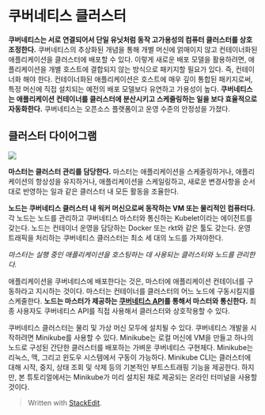 # 쿠버네티스 클러스터

**쿠버네티스는 서로 연결되어서 단일 유닛처럼 동작 고가용성의 컴퓨터 클러스터를 상호조정한다.**  쿠버네티스의 추상화된 개념을 통해 개별 머신에 얽매이지 않고 컨테이너화된 애플리케이션을 클러스터에 배포할 수 있다. 이렇게 새로운 배포 모델을 활용하려면, 애플리케이션을 개별 호스트에 결합되지 않는 방식으로 패키지할 필요가 있다. 즉, 컨테이너화 해야 한다. 컨테이너화된 애플리케이션은 호스트에 매우 깊이 통합된 패키지로써, 특정 머신에 직접 설치되는 예전의 배포 모델보다 유연하고 가용성이 높다.  **쿠버네티스는 애플리케이션 컨테이너를 클러스터에 분산시키고 스케줄링하는 일을 보다 효율적으로 자동화한다.**  쿠버네티스는 오픈소스 플랫폼이고 운영 수준의 안정성을 가졌다.



## 클러스터 다이어그램

![](https://d33wubrfki0l68.cloudfront.net/99d9808dcbf2880a996ed50d308a186b5900cec9/40b94/docs/tutorials/kubernetes-basics/public/images/module_01_cluster.svg)

  

**마스터는 클러스터 관리를 담당한다.**  마스터는 애플리케이션을 스케줄링하거나, 애플리케이션의 항상성을 유지하거나, 애플리케이션을 스케일링하고, 새로운 변경사항을 순서대로 반영하는 일과 같은 클러스터 내 모든 활동을 조율한다.

**노드는 쿠버네티스 클러스터 내 워커 머신으로써 동작하는 VM 또는 물리적인 컴퓨터다.**  각 노드는 노드를 관리하고 쿠버네티스 마스터와 통신하는 Kubelet이라는 에이전트를 갖는다. 노드는 컨테이너 운영을 담당하는 Docker 또는 rkt와 같은 툴도 갖는다. 운영 트래픽을 처리하는 쿠버네티스 클러스터는 최소 세 대의 노드를 가져야한다.

_마스터는 실행 중인 애플리케이션을 호스팅하는 데 사용되는 클러스터와 노드를 관리한다._

애플리케이션을 쿠버네티스에 배포한다는 것은, 마스터에 애플리케이션 컨테이너를 구동하라고 지시하는 것이다. 마스터는 컨테이너를 클러스터의 어느 노드에 구동시킬지를 스케줄한다.  **노드는 마스터가 제공하는  [쿠버네티스 API](https://kubernetes.io/docs/concepts/overview/kubernetes-api/)를 통해서 마스터와 통신한다.**  최종 사용자도 쿠버네티스 API를 직접 사용해서 클러스터와 상호작용할 수 있다.

쿠버네티스 클러스터는 물리 및 가상 머신 모두에 설치될 수 있다. 쿠버네티스 개발을 시작하려면 Minikube를 사용할 수 있다. Minikube는 로컬 머신에 VM을 만들고 하나의 노드로 구성된 간단한 클러스터를 배포하는 가벼운 쿠버네티스 구현체다. Minikube는 리눅스, 맥, 그리고 윈도우 시스템에서 구동이 가능하다. Minikube CLI는 클러스터에 대해 시작, 중지, 상태 조회 및 삭제 등의 기본적인 부트스트래핑 기능을 제공한다. 하지만, 본 튜토리얼에서는 Minikube가 미리 설치된 채로 제공되는 온라인 터미널을 사용할 것이다.


> Written with [StackEdit](https://stackedit.io/).
<!--stackedit_data:
eyJoaXN0b3J5IjpbNDg4OTgwOTQ1XX0=
-->